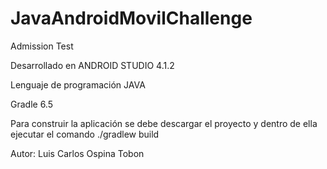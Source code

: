 # JavaAndroidMovilChallenge
Admission Test

Desarrollado en ANDROID STUDIO 4.1.2

Lenguaje de programación JAVA

Gradle 6.5

Para construir la aplicación se debe descargar el proyecto y dentro de ella ejecutar el comando ./gradlew build 

Autor:
Luis Carlos Ospina Tobon
